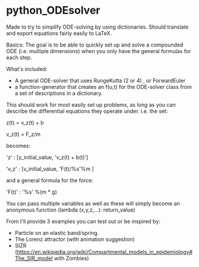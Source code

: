 # python_ODEsolver
Made to try to simplify ODE-solving by using dictionaries. Should translate and export equations fairly easily to LaTeX. 

Basics: 
The goal is to be able to quickly set up and solve a compounded ODE (i.e. multiple dimensions) 
when you only have the general formulas for each step. 

What's included: 
- A general ODE-solver that uses RungeKutta (2 or 4) , or ForwardEuler 
- a function-generator that creates an f(u,t) for the ODE-solver class 
  from a set of descriptions in a dictionary. 
 
This should work for most easily set up problems, as long as you can describe 
the differential equations they operate under. 
i.e. the set: 

z(t) = v_z(t) + b 

v_z(t) = F_z/m

becomes: 

'z' : [z_initial_value, 'v_z(t) + b(t)'] 

'v_z' : [v_initial_value, 'F(t)/%s'%m ]

and a general formula for the force: 

'F(t)' : '%s' %(m * g)

You can pass multiple variables as well as these will simply become an 
anonymous function (lambda (x,y,z,...): return_value) 

From I'll provide 3 examples you can test out or be inspired by: 
- Particle on an elastic band/spring. 
- The Lorenz attractor (with animation suggestion) 
- SIZR (https://en.wikipedia.org/wiki/Compartmental_models_in_epidemiology#The_SIR_model
        with Zombies) 


